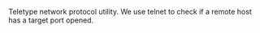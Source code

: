 
Teletype network protocol utility.
We use telnet to check if a remote host has a target port opened.